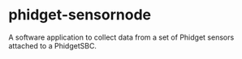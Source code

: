 # phidget-sensornode
A software application to collect data from a set of Phidget sensors attached to a PhidgetSBC.
